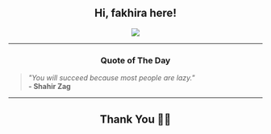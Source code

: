 <h2 align="center"> Hi, fakhira here!</h2>

<p align="center">
<a href="https://github.com/fakhiralkda" alt="github streak"><img src="https://dvst-streak.herokuapp.com/?user=fakhiralkda&theme=tokyonight&fire=DD472C"></a>
</p>

<hr>
<h3 align="center">Quote of The Day</h3>
<p align="center">
<blockquote>
<i>"You will succeed because most people are lazy."</i>
<br>
<b>- Shahir Zag</b>
</blockquote>
</p>


<hr>
<h2 align="center">Thank You 🙏🏼</h2>
